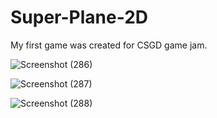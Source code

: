 # Super-Plane-2D
My first game was created for CSGD game jam.

![Screenshot (286)](https://github.com/EraganX/Super-Plane-2D/assets/91379491/e2df81f5-b7d8-482f-b15c-2c3e13e634aa)

![Screenshot (287)](https://github.com/EraganX/Super-Plane-2D/assets/91379491/632a97db-7fbc-4f99-9d88-0ccffb9fb0d7)

![Screenshot (288)](https://github.com/EraganX/Super-Plane-2D/assets/91379491/f3686068-9eae-4003-8877-ae556165385f)
